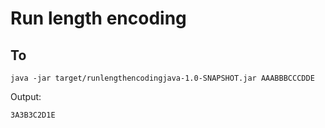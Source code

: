 # Run length encoding

## To

`java -jar target/runlengthencodingjava-1.0-SNAPSHOT.jar AAABBBCCCDDE`

Output:

`3A3B3C2D1E`
